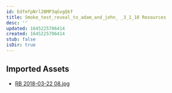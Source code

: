 ```yaml
---
id: EdfmfpNrl2BMP3qGvgQkf
title: Smoke_test_reveal_to_adam_and_john_ _3_1_18 Resources
desc: ''
updated: 1645225706414
created: 1645225706414
stub: false
isDir: true
---
```

## Imported Assets
- [RB 2018-03-22 08.jpg](/assets/rb-2018-03-22-08.jpg)
